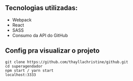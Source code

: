 ## Tecnologias utilizadas: 
- Webpack
- React
- SASS
- Consumo da API do GitHub 

## Config pra visualizar o projeto
```
git clone https://github.com/thayllachristine/github.git
cd superagendador
npm start / yarn start 
localhost:3333
```